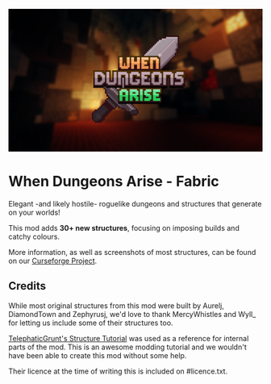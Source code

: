 ![img.png](img.png)
# When Dungeons Arise - Fabric
Elegant -and likely hostile- roguelike dungeons and structures that generate on your worlds!

This mod adds **30+ new structures**, focusing on imposing builds and catchy colours.

More information, as well as screenshots of most structures, can be found on our [Curseforge Project](https://www.curseforge.com/minecraft/mc-mods/when-dungeons-arise).

## Credits

While most original structures from this mod were built by Aurelj, DiamondTown and Zephyrusj, we'd love to thank MercyWhistles and Wyll_ for letting us include some of their structures too.

[TelephaticGrunt's Structure Tutorial](https://github.com/TelepathicGrunt/StructureTutorialMod) was used as a reference for internal parts of the mod. This is an awesome modding tutorial and we wouldn't have been able to create this mod without some help.

Their licence at the time of writing this is included on #licence.txt.

